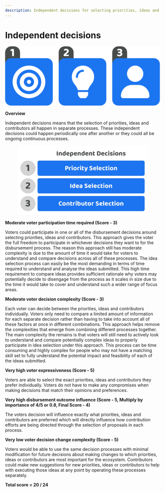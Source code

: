 ```yaml
---
description: Independent decisions for selecting priorities, ideas and contributors
---
```


# Independent decisions

![](../../.gitbook/assets/independent-processes.png)



**Overview**

Independent decisions means that the selection of priorities, ideas and contributors all happen in separate processes. These independent decisions could happen periodically one after another or they could all be ongoing continuous processes.

<div align="left">

<figure><img src="../../.gitbook/assets/independent-decisions.jpg" alt="" width="563"><figcaption></figcaption></figure>

</div>



**Moderate voter participation time required (Score - 3)**

Voters could participate in one or all of the disbursement decisions around selecting priorities, ideas and contributors. This approach gives the voter the full freedom to participate in whichever decisions they want to for the disbursement process. The reason this approach still has moderate complexity is due to the amount of time it would take for voters to understand and compare decisions across all of these processes. The idea selection process can easily be the most demanding in terms of time required to understand and analyse the ideas submitted. This high time requirement to compare ideas provides sufficient rationale why voters may potentially decide to disengage from the process as it scales in size due to the time it would take to cover and understand such a wider range of focus areas.



**Moderate voter decision complexity (Score - 3)**

Each voter can decide between the priorities, ideas and contributors individually. Voters only need to compare a limited amount of information for each separate decision rather than having to take into account all of these factors at once in different combinations. This approach helps remove the complexities that emerge from combining different processes together. The main complexity the remains is that voters will still need to actively look to understand and compare potentially complex ideas to properly participate in idea selection under this approach. This process can be time consuming and highly complex for people who may not have a matching skill set to fully understand the potential impact and feasibility of each of the ideas submitted.



**Very high voter expressiveness (Score - 5)**

Voters are able to select the exact priorities, ideas and contributors they prefer individually. Voters do not have to make any compromises when making decisions that match their opinions and preferences.



**Very high disbursement outcome influence (Score - 5, Multiply by importance of 4/5 or 0.8, Final Score - 4)**

The voters decision will influence exactly what priorities, ideas and contributors are preferred which will directly influence how contribution efforts are being directed through the selection of proposals in each process.



**Very low voter decision change complexity (Score - 5)**

Voters would be able to use the same decision processes with minimal modification for future decisions about making changes to which priorities, ideas or contributors are most important for the ecosystem. Contributors could make new suggestions for new priorities, ideas or contributors to help with executing those ideas at any point by operating these processes separately.



**Total score = 20 / 24**
